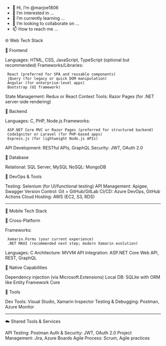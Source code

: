 - 👋 Hi, I’m @marjoe1806
- 👀 I’m interested in ...
- 🌱 I’m currently learning ...
- 💞️ I’m looking to collaborate on ...
- 📫 How to reach me ...

<!---
marjoe1806/marjoe1806 is a ✨ special ✨ repository because its `README.md` (this file) appears on your GitHub profile.
You can click the Preview link to take a look at your changes.
--->



 🌐 Web Tech Stack

   🔹 Frontend
  
   Languages: HTML, CSS, JavaScript, TypeScript (optional but recommended)
   Frameworks/Libraries:
  
     React (preferred for SPA and reusable components)
     jQuery (for legacy or quick DOM manipulation)
     Angular (for enterprise-level apps)
     Bootstrap (UI framework)
   State Management: Redux or React Context
   Tools: Razor Pages (for .NET server-side rendering)

   🔹 Backend
  
   Languages: C, PHP, Node.js
   Frameworks:
  
     ASP.NET Core MVC or Razor Pages (preferred for structured backend)
     CodeIgniter or Laravel (for PHP-based apps)
     Express.js (for lightweight Node.js APIs)
   API Development: RESTful APIs, GraphQL
   Security: JWT, OAuth 2.0

   🔹 Database
  
   Relational: SQL Server, MySQL
   NoSQL: MongoDB
  
   🔹 DevOps & Tools
  
   Testing: Selenium (for UI/functional testing)
   API Management: Apigee, Swagger
   Version Control: Git + GitHub/GitLab
   CI/CD: Azure DevOps, GitHub Actions
   Cloud Hosting: AWS (EC2, S3, RDS)

---

 📱 Mobile Tech Stack 

   🔹 Cross-Platform
  
   Frameworks:
  
     Xamarin.Forms (your current experience)
     .NET MAUI (recommended next step; modern Xamarin evolution)
   Languages: C
   Architecture: MVVM
   API Integration: ASP.NET Core Web API, REST, GraphQL
  
   🔹 Native Capabilities
  
   Dependency injection (via Microsoft.Extensions)
   Local DB: SQLite with ORM like Entity Framework Core
  
   🔹 Tools

   Dev Tools: Visual Studio, Xamarin Inspector
   Testing & Debugging: Postman, Azure Monitor
  
  ---
  
   ☁️ Shared Tools & Services
  
   API Testing: Postman
   Auth & Security: JWT, OAuth 2.0
   Project Management: Jira, Azure Boards
   Agile Process: Scrum, Agile practices


